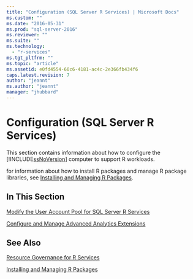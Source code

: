 ```yaml
---
title: "Configuration (SQL Server R Services) | Microsoft Docs"
ms.custom: ""
ms.date: "2016-05-31"
ms.prod: "sql-server-2016"
ms.reviewer: ""
ms.suite: ""
ms.technology: 
  - "r-services"
ms.tgt_pltfrm: ""
ms.topic: "article"
ms.assetid: e0fd4554-60c6-4181-ac4c-2e366fb434f6
caps.latest.revision: 7
author: "jeannt"
ms.author: "jeannt"
manager: "jhubbard"
---
```

# Configuration (SQL Server R Services)
  This section contains information about how to configure the [!INCLUDE[ssNoVersion](../../includes/ssnoversion-md.md)] computer to support R workloads.
  
  for information about how to install R packages and manage R package libraries, see [Installing and Managing R Packages](../../advanced-analytics/r-services/installing-and-managing-r-packages.md).  
  
  
## In This Section  
 
  
 [Modify the User Account Pool for SQL Server R Services](../../advanced-analytics/r-services/modify-the-user-account-pool-for-sql-server-r-services.md)  
   
  
 [Configure and Manage Advanced Analytics Extensions](../../advanced-analytics/r-services/configure-and-manage-advanced-analytics-extensions.md)  
  
 ## See Also
 [Resource Governance for R Services](../../advanced-analytics/r-services/resource-governance-for-r-services.md) 
 
 [Installing and Managing R Packages](../../advanced-analytics/r-services/installing-and-managing-r-packages.md)